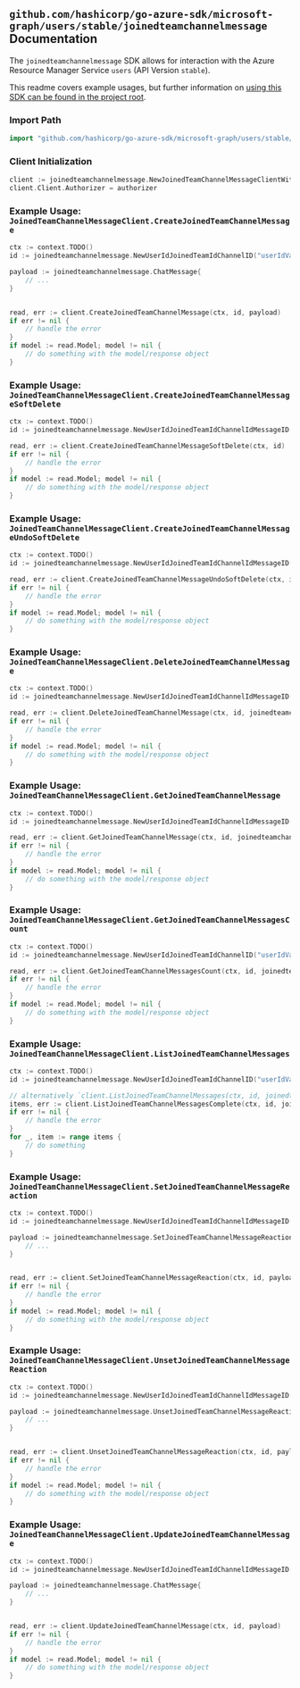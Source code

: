 
## `github.com/hashicorp/go-azure-sdk/microsoft-graph/users/stable/joinedteamchannelmessage` Documentation

The `joinedteamchannelmessage` SDK allows for interaction with the Azure Resource Manager Service `users` (API Version `stable`).

This readme covers example usages, but further information on [using this SDK can be found in the project root](https://github.com/hashicorp/go-azure-sdk/tree/main/docs).

### Import Path

```go
import "github.com/hashicorp/go-azure-sdk/microsoft-graph/users/stable/joinedteamchannelmessage"
```


### Client Initialization

```go
client := joinedteamchannelmessage.NewJoinedTeamChannelMessageClientWithBaseURI("https://management.azure.com")
client.Client.Authorizer = authorizer
```


### Example Usage: `JoinedTeamChannelMessageClient.CreateJoinedTeamChannelMessage`

```go
ctx := context.TODO()
id := joinedteamchannelmessage.NewUserIdJoinedTeamIdChannelID("userIdValue", "teamIdValue", "channelIdValue")

payload := joinedteamchannelmessage.ChatMessage{
	// ...
}


read, err := client.CreateJoinedTeamChannelMessage(ctx, id, payload)
if err != nil {
	// handle the error
}
if model := read.Model; model != nil {
	// do something with the model/response object
}
```


### Example Usage: `JoinedTeamChannelMessageClient.CreateJoinedTeamChannelMessageSoftDelete`

```go
ctx := context.TODO()
id := joinedteamchannelmessage.NewUserIdJoinedTeamIdChannelIdMessageID("userIdValue", "teamIdValue", "channelIdValue", "chatMessageIdValue")

read, err := client.CreateJoinedTeamChannelMessageSoftDelete(ctx, id)
if err != nil {
	// handle the error
}
if model := read.Model; model != nil {
	// do something with the model/response object
}
```


### Example Usage: `JoinedTeamChannelMessageClient.CreateJoinedTeamChannelMessageUndoSoftDelete`

```go
ctx := context.TODO()
id := joinedteamchannelmessage.NewUserIdJoinedTeamIdChannelIdMessageID("userIdValue", "teamIdValue", "channelIdValue", "chatMessageIdValue")

read, err := client.CreateJoinedTeamChannelMessageUndoSoftDelete(ctx, id)
if err != nil {
	// handle the error
}
if model := read.Model; model != nil {
	// do something with the model/response object
}
```


### Example Usage: `JoinedTeamChannelMessageClient.DeleteJoinedTeamChannelMessage`

```go
ctx := context.TODO()
id := joinedteamchannelmessage.NewUserIdJoinedTeamIdChannelIdMessageID("userIdValue", "teamIdValue", "channelIdValue", "chatMessageIdValue")

read, err := client.DeleteJoinedTeamChannelMessage(ctx, id, joinedteamchannelmessage.DefaultDeleteJoinedTeamChannelMessageOperationOptions())
if err != nil {
	// handle the error
}
if model := read.Model; model != nil {
	// do something with the model/response object
}
```


### Example Usage: `JoinedTeamChannelMessageClient.GetJoinedTeamChannelMessage`

```go
ctx := context.TODO()
id := joinedteamchannelmessage.NewUserIdJoinedTeamIdChannelIdMessageID("userIdValue", "teamIdValue", "channelIdValue", "chatMessageIdValue")

read, err := client.GetJoinedTeamChannelMessage(ctx, id, joinedteamchannelmessage.DefaultGetJoinedTeamChannelMessageOperationOptions())
if err != nil {
	// handle the error
}
if model := read.Model; model != nil {
	// do something with the model/response object
}
```


### Example Usage: `JoinedTeamChannelMessageClient.GetJoinedTeamChannelMessagesCount`

```go
ctx := context.TODO()
id := joinedteamchannelmessage.NewUserIdJoinedTeamIdChannelID("userIdValue", "teamIdValue", "channelIdValue")

read, err := client.GetJoinedTeamChannelMessagesCount(ctx, id, joinedteamchannelmessage.DefaultGetJoinedTeamChannelMessagesCountOperationOptions())
if err != nil {
	// handle the error
}
if model := read.Model; model != nil {
	// do something with the model/response object
}
```


### Example Usage: `JoinedTeamChannelMessageClient.ListJoinedTeamChannelMessages`

```go
ctx := context.TODO()
id := joinedteamchannelmessage.NewUserIdJoinedTeamIdChannelID("userIdValue", "teamIdValue", "channelIdValue")

// alternatively `client.ListJoinedTeamChannelMessages(ctx, id, joinedteamchannelmessage.DefaultListJoinedTeamChannelMessagesOperationOptions())` can be used to do batched pagination
items, err := client.ListJoinedTeamChannelMessagesComplete(ctx, id, joinedteamchannelmessage.DefaultListJoinedTeamChannelMessagesOperationOptions())
if err != nil {
	// handle the error
}
for _, item := range items {
	// do something
}
```


### Example Usage: `JoinedTeamChannelMessageClient.SetJoinedTeamChannelMessageReaction`

```go
ctx := context.TODO()
id := joinedteamchannelmessage.NewUserIdJoinedTeamIdChannelIdMessageID("userIdValue", "teamIdValue", "channelIdValue", "chatMessageIdValue")

payload := joinedteamchannelmessage.SetJoinedTeamChannelMessageReactionRequest{
	// ...
}


read, err := client.SetJoinedTeamChannelMessageReaction(ctx, id, payload)
if err != nil {
	// handle the error
}
if model := read.Model; model != nil {
	// do something with the model/response object
}
```


### Example Usage: `JoinedTeamChannelMessageClient.UnsetJoinedTeamChannelMessageReaction`

```go
ctx := context.TODO()
id := joinedteamchannelmessage.NewUserIdJoinedTeamIdChannelIdMessageID("userIdValue", "teamIdValue", "channelIdValue", "chatMessageIdValue")

payload := joinedteamchannelmessage.UnsetJoinedTeamChannelMessageReactionRequest{
	// ...
}


read, err := client.UnsetJoinedTeamChannelMessageReaction(ctx, id, payload)
if err != nil {
	// handle the error
}
if model := read.Model; model != nil {
	// do something with the model/response object
}
```


### Example Usage: `JoinedTeamChannelMessageClient.UpdateJoinedTeamChannelMessage`

```go
ctx := context.TODO()
id := joinedteamchannelmessage.NewUserIdJoinedTeamIdChannelIdMessageID("userIdValue", "teamIdValue", "channelIdValue", "chatMessageIdValue")

payload := joinedteamchannelmessage.ChatMessage{
	// ...
}


read, err := client.UpdateJoinedTeamChannelMessage(ctx, id, payload)
if err != nil {
	// handle the error
}
if model := read.Model; model != nil {
	// do something with the model/response object
}
```
